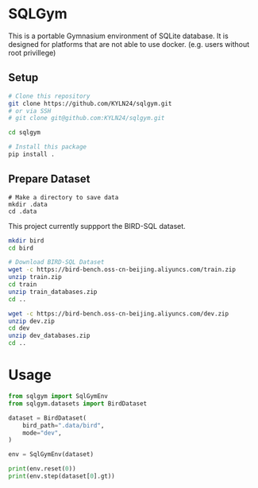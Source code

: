 # SQLGym

This is a portable Gymnasium environment of SQLite database. It is designed for platforms that are not able to use docker. (e.g. users without root privillege)

## Setup

```bash
# Clone this repository
git clone https://github.com/KYLN24/sqlgym.git
# or via SSH
# git clone git@github.com:KYLN24/sqlgym.git

cd sqlgym

# Install this package
pip install .
```

## Prepare Dataset

```
# Make a directory to save data
mkdir .data
cd .data
```

This project currently suppport the BIRD-SQL dataset.

```bash
mkdir bird
cd bird

# Download BIRD-SQL Dataset
wget -c https://bird-bench.oss-cn-beijing.aliyuncs.com/train.zip
unzip train.zip
cd train
unzip train_databases.zip
cd ..

wget -c https://bird-bench.oss-cn-beijing.aliyuncs.com/dev.zip
unzip dev.zip
cd dev
unzip dev_databases.zip
cd ..
```

# Usage

```python
from sqlgym import SqlGymEnv
from sqlgym.datasets import BirdDataset

dataset = BirdDataset(
    bird_path=".data/bird",
    mode="dev",
)

env = SqlGymEnv(dataset)

print(env.reset(0))
print(env.step(dataset[0].gt))
```
